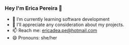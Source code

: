 ### Hey I'm Erica Pereira 👋


- 🌱 I’m currently learning software development
- 💬 I'll appreciate any consideration about my projects. 
- 📫 Reach me: ericadea.pe@hotmail.com
- 😄 Pronouns: she/her

